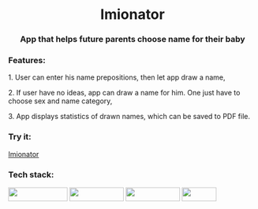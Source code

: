 <h1 align="center">Imionator</h1>
<h3 align="center">App that helps future parents choose name for their baby</h3>
<h3 align="left">Features:</h3>
<p> 1. User can enter his name prepositions, then let app draw a name,</p>
<p> 2. If user have no ideas, app can draw a name for him. One just have to choose sex and name category,</p>
<p> 3. App displays statistics of drawn names, which can be saved to PDF file.</p>

<h3 align="left">Try it:</h3>
<a href="https://www.w3schools.com">Imionator</a>


<h3 align="left">Tech stack:</h3>
<img src ="https://img.shields.io/badge/Spring Boot--green" width="120" height="28"/>
<img src ="https://img.shields.io/badge/Spring MVC--green" width="110" height="28"/>
<img src ="https://img.shields.io/badge/Thymeleaf--green" width="110" height="28"/>
<img src ="https://img.shields.io/badge/JUnit--green" width="70" height="28"/>
